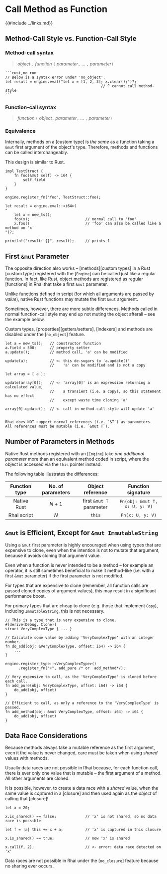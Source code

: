 Call Method as Function
=======================

{{#include ../links.md}}


Method-Call Style vs. Function-Call Style
----------------------------------------

### Method-call syntax

> _object_ `.` _function_ `(` _parameter_`,` ... `,` _parameter_`)`

~~~admonish warning "_method-call_ style is not supported under [`no_object`]"
```rust,no_run
// Below is a syntax error under 'no_object'.
let result = engine.eval("let x = [1, 2, 3]; x.clear();")?;
                                           // ^ cannot call method-style
```
~~~

### Function-call syntax

> _function_ `(` _object_`,` _parameter_`,` ... `,` _parameter_`)`

### Equivalence

Internally, methods on a [custom type] is _the same_ as a function taking a `&mut` first argument of
the object's type. Therefore, methods and functions can be called interchangeably.

This design is similar to Rust.

```rust,no_run
impl TestStruct {
    fn foo(&mut self) -> i64 {
        self.field
    }
}

engine.register_fn("foo", TestStruct::foo);

let result = engine.eval::<i64>(
"
    let x = new_ts();
    foo(x);                         // normal call to 'foo'
    x.foo()                         // 'foo' can also be called like a method on 'x'
")?;

println!("result: {}", result);     // prints 1
```


First `&mut` Parameter
----------------------

The opposite direction also works &ndash; [methods][custom types] in a Rust [custom type] registered
with the [`Engine`] can be called just like a regular function.  In fact, like Rust, object methods
are registered as regular [functions] in Rhai that take a first `&mut` parameter.

Unlike functions defined in script (for which all arguments are passed by _value_),
native Rust functions may mutate the first `&mut` argument.

Sometimes, however, there are more subtle differences. Methods called in normal function-call style
may end up not muting the object afterall &ndash; see the example below.

Custom types, [properties][getters/setters], [indexers] and methods are disabled under the
[`no_object`] feature.

```rust,no_run
let a = new_ts();   // constructor function
a.field = 500;      // property setter
a.update();         // method call, 'a' can be modified

update(a);          // <- this de-sugars to 'a.update()'
                    //    'a' can be modified and is not a copy

let array = [ a ];

update(array[0]);   // <- 'array[0]' is an expression returning a calculated value,
                    //    a transient (i.e. a copy), so this statement has no effect
                    //    except waste time cloning 'a'

array[0].update();  // <- call in method-call style will update 'a'
```

```admonish danger "No support for references"

Rhai does NOT support normal references (i.e. `&T`) as parameters.
All references must be mutable (i.e. `&mut T`).
```


Number of Parameters in Methods
------------------------------

Native Rust methods registered with an [`Engine`] take _one additional parameter_ more than
an equivalent method coded in script, where the object is accessed via the `this` pointer instead.

The following table illustrates the differences:

| Function type | No. of parameters |     Object reference     |      Function signature       |
| :-----------: | :---------------: | :----------------------: | :---------------------------: |
|  Native Rust  |      _N_ + 1      | first `&mut T` parameter | `Fn(obj: &mut T, x: U, y: V)` |
|  Rhai script  |        _N_        |          `this`          |       `Fn(x: U, y: V)`        |


`&mut` is Efficient, Except for `&mut ImmutableString`
----------------------------------------------------

Using a `&mut` first parameter is highly encouraged when using types that are expensive to clone,
even when the intention is not to mutate that argument, because it avoids cloning that argument value.

Even when a function is never intended to be a method &ndash; for example an operator,
it is still sometimes beneficial to make it method-like (i.e. with a first `&mut` parameter)
if the first parameter is not modified.

For types that are expensive to clone (remember, all function calls are passed cloned
copies of argument values), this may result in a significant performance boost.

For primary types that are cheap to clone (e.g. those that implement `Copy`), including `ImmutableString`,
this is not necessary.

```rust,no_run
// This is a type that is very expensive to clone.
#[derive(Debug, Clone)]
struct VeryComplexType { ... }

// Calculate some value by adding 'VeryComplexType' with an integer number.
fn do_add(obj: &VeryComplexType, offset: i64) -> i64 {
    ...
}

engine.register_type::<VeryComplexType>()
      .register_fn("+", add_pure /* or  add_method*/);

// Very expensive to call, as the 'VeryComplexType' is cloned before each call.
fn add_pure(obj: VeryComplexType, offset: i64) -> i64 {
    do_add(obj, offset)
}

// Efficient to call, as only a reference to the 'VeryComplexType' is passed.
fn add_method(obj: &mut VeryComplexType, offset: i64) -> i64 {
    do_add(obj, offset)
}
```


Data Race Considerations
------------------------

Because methods always take a mutable reference as the first argument, even it the value is never changed,
care must be taken when using _shared_ values with methods.

Usually data races are not possible in Rhai because, for each function call, there is ever only one
value that is mutable &ndash; the first argument of a method.  All other arguments are cloned.

It is possible, however, to create a data race with a _shared_ value, when the same value is
_captured_ in a [closure] and then used again as the _object_ of calling that [closure]!

```rust,no_run
let x = 20;

x.is_shared() == false;             // 'x' is not shared, so no data race is possible

let f = |a| this += x + a;          // 'x' is captured in this closure

x.is_shared() == true;              // now 'x' is shared

x.call(f, 2);                       // <- error: data race detected on 'x'
```

Data races are not possible in Rhai under the [`no_closure`] feature because no sharing ever occurs.
